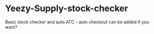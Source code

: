 # Yeezy-Supply-stock-checker
Basic stock checker and auto ATC - auto checkout can be added if you want?
